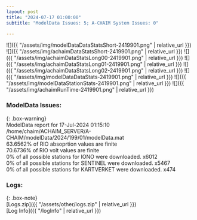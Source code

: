 ```yaml
---
layout: post
title: "2024-07-17 01:00:00"
subtitle: "ModelData Issues: 5; A-CHAIM System Issues: 0"

---
```


![]({{ "/assets/img/modelDataDataStatsShort-2419901.png" | relative_url }})
![]({{ "/assets/img/achaimDataStatsShort-2419901.png" | relative_url }})
![]({{ "/assets/img/achaimDataStatsLong00-2419901.png" | relative_url }})
![]({{ "/assets/img/achaimDataStatsLong01-2419901.png" | relative_url }})
![]({{ "/assets/img/achaimDataStatsLong02-2419901.png" | relative_url }})
![]({{ "/assets/img/modelDataDataStats-2419901.png" | relative_url }})
![]({{ "/assets/img/modelDataStationStats-2419901.png" | relative_url }})
![]({{ "/assets/img/achaimRunTime-2419901.png" | relative_url }})


### ModelData Issues:  
  
{: .box-warning}  
 ModelData report for 17-Jul-2024 01:15:10   
 /home/chaim/ACHAIM_SERVER/A-CHAIM/modelData/2024/199/01/modelData.mat   
 63.6562% of RIO absoprtion values are finite   
 70.6736% of RIO volt values are finite   
 0% of all possible stations for IONO were downloaded. x6012   
 0% of all possible stations for SENTINEL were downloaded. x5467   
 0% of all possible stations for KARTVERKET were downloaded. x474   
  


### Logs:  
  
{: .box-note}  
[Logs.zip]({{ "/assets/other/logs.zip" | relative_url }})  
[Log Info]({{ "/logInfo" | relative_url }})  
